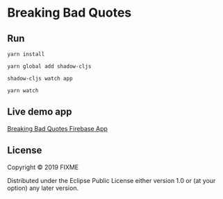 # Breaking Bad Quotes

## Run

``` shell
yarn install

yarn global add shadow-cljs

shadow-cljs watch app

yarn watch
```


## Live demo app

[Breaking Bad Quotes Firebase App](https://breaking-bad-84645.web.app)

## License

Copyright © 2019 FIXME

Distributed under the Eclipse Public License either version 1.0 or (at
your option) any later version.
